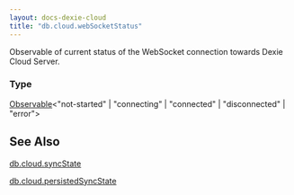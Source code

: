 ```yaml
---
layout: docs-dexie-cloud
title: "db.cloud.webSocketStatus"
---
```


Observable of current status of the WebSocket connection towards Dexie Cloud Server.

### Type

[Observable](https://rxjs.dev/guide/observable)&lt;"not-started" | "connecting" | "connected" | "disconnected" | "error"&gt;

## See Also

[db.cloud.syncState](db.cloud.syncState)

[db.cloud.persistedSyncState](db.cloud.persistedSyncState)
